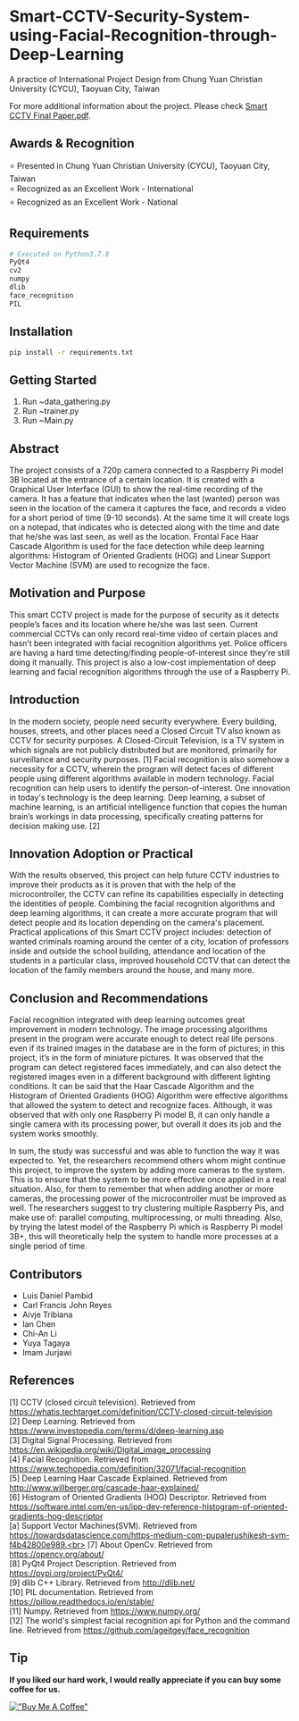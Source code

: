 # Smart-CCTV-Security-System-using-Facial-Recognition-through-Deep-Learning
A practice of International Project Design from Chung Yuan Christian University (CYCU), Taoyuan City, Taiwan

For more additional information about the project. Please check <a href="./Smart CCTV Final Paper.pdf">Smart CCTV Final Paper.pdf</a>.

## Awards & Recognition
⭐ Presented in Chung Yuan Christian University (CYCU), Taoyuan City, Taiwan<br>
⭐ Recognized as an Excellent Work - International<br>
⭐ Recognized as an Excellent Work - National<br>

## Requirements
```python
# Executed on Python3.7.8
PyQt4
cv2
numpy
dlib
face_recognition
PIL
```

## Installation
```bash
pip install -r requirements.txt
```

## Getting Started
1. Run ~data_gathering.py
1. Run ~trainer.py
1. Run ~Main.py

## Abstract
The project consists of a 720p camera connected to a Raspberry Pi model 3B located at the entrance of a certain location. It is created with a Graphical User Interface (GUI) to show the real-time recording of the camera. It has a feature that indicates when the last (wanted) person was seen in the location of the camera it captures the face, and records a video for a short period of time (9-10 seconds). At the same time it will create logs on a notepad, that indicates who is detected along with the time and date that he/she was last seen, as well as the location. Frontal Face Haar Cascade Algorithm is used for the face detection while deep learning algorithms: Histogram of Oriented Gradients (HOG) and Linear Support Vector Machine (SVM) are used to recognize the face.

## Motivation and Purpose
This smart CCTV project is made for the purpose of security as it detects people’s faces and its location where he/she was last seen. Current commercial CCTVs can only record real-time video of certain places and hasn’t been integrated with facial recognition algorithms yet. Police officers are having a hard time detecting/finding people-of-interest since they’re still doing it manually. This project is also a low-cost implementation of deep learning and facial recognition algorithms through the use of a Raspberry Pi.

## Introduction
In the modern society, people need security everywhere. Every building, houses, streets, and other places need a Closed Circuit TV also known as CCTV  for security purposes. A Closed-Circuit Television, is a TV system in which signals are not publicly distributed but are monitored, primarily for surveillance and security purposes. [1] Facial recognition is also somehow a necessity for a CCTV, wherein the program will detect faces of different people using different algorithms available in modern technology. Facial recognition can help users to identify the person-of-interest. One innovation in today's technology is the deep learning. Deep learning, a subset of machine learning, is an artificial intelligence function that copies the human brain’s workings in data processing, specifically creating patterns for decision making use. [2]

## Innovation Adoption or Practical
With the results observed, this project can help future CCTV industries to improve their products as it is proven that with the help of the microcontroller, the CCTV can refine its capabilities especially in detecting the identities of people. Combining the facial recognition algorithms and deep learning algorithms, it can create a more accurate program that will detect people and its location depending on the camera's placement. Practical applications of this Smart CCTV project includes: detection of wanted criminals roaming around the center of a city, location of professors inside and outside the school building, attendance and location of the students in a particular class, improved household CCTV that can detect the location of the family members around the house, and many more.

## Conclusion and Recommendations
Facial recognition integrated with deep learning outcomes great improvement in modern technology. The image processing algorithms present in the program were accurate enough to detect real life persons even if its trained images in the database are in the form of pictures; in this project, it’s in the form of miniature pictures. It was observed that the program can detect registered faces immediately, and can also detect the registered images even in a different background with different lighting conditions. It can be said that the Haar Cascade Algorithm and the Histogram of Oriented Gradients (HOG) Algorithm were effective algorithms that allowed the system to detect and recognize faces. Although, it was observed that with only one Raspberry Pi model B, it can only handle a single camera with its processing power, but overall it does its job and the system works smoothly. 

In sum, the study was successful and was able to function the way it was expected to. Yet, the researchers recommend others whom might continue this project, to improve the system by adding more cameras to the system. This is to ensure that the system to be more effective once applied in a real situation. Also, for them to remember that when adding another or more cameras, the processing power of the microcontroller must be improved as well. The researchers suggest to try clustering multiple Raspberry Pis, and make use of: parallel computing, multiprocessing, or multi threading. Also, by trying the latest model of the Raspberry Pi which is Raspberry Pi model 3B+, this will theoretically help the system to handle more processes at a single period of time.

## Contributors
* Luis Daniel Pambid
* Carl Francis John Reyes
* Aivje Tribiana
* Ian Chen
* Chi-An Li
* Yuya Tagaya
* Imam Jurjawi

## References
[1] CCTV (closed circuit television). Retrieved from https://whatis.techtarget.com/definition/CCTV-closed-circuit-television<br>
[2] Deep Learning. Retrieved from https://www.investopedia.com/terms/d/deep-learning.asp<br>
[3] Digital Signal Processing. Retrieved from https://en.wikipedia.org/wiki/Digital_image_processing<br>
[4] Facial Recognition. Retrieved from https://www.techopedia.com/definition/32071/facial-recognition<br>
[5] Deep Learning Haar Cascade Explained. Retrieved from http://www.willberger.org/cascade-haar-explained/<br>
[6] Histogram of Oriented Gradients (HOG) Descriptor. Retrieved from https://software.intel.com/en-us/ipp-dev-reference-histogram-of-oriented-gradients-hog-descriptor<br>
[a] Support Vector Machines(SVM). Retrieved from https://towardsdatascience.com/https-medium-com-pupalerushikesh-svm-f4b42800e989.<br>
[7] About OpenCv. Retrieved from https://opencv.org/about/<br>
[8] PyQt4 Project Description. Retrieved from https://pypi.org/project/PyQt4/<br>
[9] dlib C++ Library. Retrieved from http://dlib.net/<br>
[10] PIL documentation. Retrieved from https://pillow.readthedocs.io/en/stable/<br>
[11] Numpy. Retrieved from https://www.numpy.org/<br>
[12] The world's simplest facial recognition api for Python and the command line. Retrieved from https://github.com/ageitgey/face_recognition<br>

## Tip
**If you liked our hard work, I would really appreciate if you can buy some coffee for us.**

[!["Buy Me A Coffee"](https://www.buymeacoffee.com/assets/img/custom_images/orange_img.png)](https://www.buymeacoffee.com/frosteen)